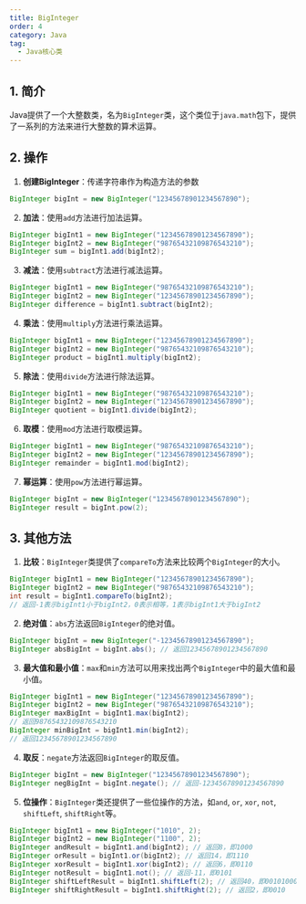 ```yaml
---
title: BigInteger
order: 4
category: Java
tag:
  - Java核心类
---
```


## 1. 简介

Java提供了一个大整数类，名为`BigInteger`类，这个类位于`java.math`包下，提供了一系列的方法来进行大整数的算术运算。

## 2. 操作

1. **创建BigInteger**：传递字符串作为构造方法的参数

```java
BigInteger bigInt = new BigInteger("12345678901234567890");
```

2. **加法**：使用`add`方法进行加法运算。

```java
BigInteger bigInt1 = new BigInteger("12345678901234567890");
BigInteger bigInt2 = new BigInteger("98765432109876543210");
BigInteger sum = bigInt1.add(bigInt2);
```

3. **减法**：使用`subtract`方法进行减法运算。

```java
BigInteger bigInt1 = new BigInteger("98765432109876543210");
BigInteger bigInt2 = new BigInteger("12345678901234567890");
BigInteger difference = bigInt1.subtract(bigInt2);
```

4. **乘法**：使用`multiply`方法进行乘法运算。

```java
BigInteger bigInt1 = new BigInteger("12345678901234567890");
BigInteger bigInt2 = new BigInteger("98765432109876543210");
BigInteger product = bigInt1.multiply(bigInt2);
```

5. **除法**：使用`divide`方法进行除法运算。

```java
BigInteger bigInt1 = new BigInteger("98765432109876543210");
BigInteger bigInt2 = new BigInteger("12345678901234567890");
BigInteger quotient = bigInt1.divide(bigInt2);
```

6. **取模**：使用`mod`方法进行取模运算。

```java
BigInteger bigInt1 = new BigInteger("98765432109876543210");
BigInteger bigInt2 = new BigInteger("12345678901234567890");
BigInteger remainder = bigInt1.mod(bigInt2);
```

7. **幂运算**：使用`pow`方法进行幂运算。

```java
BigInteger bigInt = new BigInteger("12345678901234567890");
BigInteger result = bigInt.pow(2);
```

## 3. 其他方法

1. **比较**：`BigInteger`类提供了`compareTo`方法来比较两个`BigInteger`的大小。

```java
BigInteger bigInt1 = new BigInteger("12345678901234567890");
BigInteger bigInt2 = new BigInteger("98765432109876543210");
int result = bigInt1.compareTo(bigInt2);
// 返回-1表示bigInt1小于bigInt2，0表示相等，1表示bigInt1大于bigInt2
```

2. **绝对值**：`abs`方法返回`BigInteger`的绝对值。

```java
BigInteger bigInt = new BigInteger("-12345678901234567890");
BigInteger absBigInt = bigInt.abs(); // 返回12345678901234567890
```

3. **最大值和最小值**：`max`和`min`方法可以用来找出两个`BigInteger`中的最大值和最小值。

```java
BigInteger bigInt1 = new BigInteger("12345678901234567890");
BigInteger bigInt2 = new BigInteger("98765432109876543210");
BigInteger maxBigInt = bigInt1.max(bigInt2);
// 返回98765432109876543210
BigInteger minBigInt = bigInt1.min(bigInt2);
// 返回12345678901234567890
```

4. **取反**：`negate`方法返回`BigInteger`的取反值。

```java
BigInteger bigInt = new BigInteger("12345678901234567890");
BigInteger negBigInt = bigInt.negate(); // 返回-12345678901234567890
```

5. **位操作**：`BigInteger`类还提供了一些位操作的方法，如`and`, `or`, `xor`, `not`, `shiftLeft`, `shiftRight`等。

```java
BigInteger bigInt1 = new BigInteger("1010", 2);
BigInteger bigInt2 = new BigInteger("1100", 2);
BigInteger andResult = bigInt1.and(bigInt2); // 返回8，即1000
BigInteger orResult = bigInt1.or(bigInt2); // 返回14，即1110
BigInteger xorResult = bigInt1.xor(bigInt2); // 返回6，即0110
BigInteger notResult = bigInt1.not(); // 返回-11，即0101
BigInteger shiftLeftResult = bigInt1.shiftLeft(2); // 返回40，即00101000
BigInteger shiftRightResult = bigInt1.shiftRight(2); // 返回2，即0010
```
